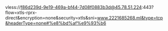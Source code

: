 vless://f86d239d-9e19-469a-bf44-7d08f0883b3d@45.78.51.224:443?flow=xtls-rprx-direct&encryption=none&security=xtls&sni=www.2221685268.ml&type=tcp&headerType=none#%e8%bd%af%e9%93%b6
